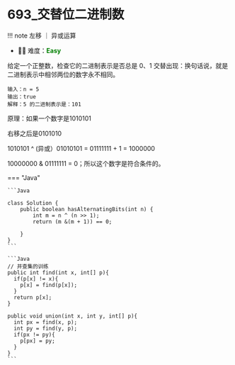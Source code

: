 # 693_交替位二进制数


!!! note
    <!-- 这里记载考察的数据结构、算法等 -->
    左移 ｜ 异或运算

- 🔑🔑 难度：<span style = "color:Green; font-weight:bold">Easy</span> 


给定一个正整数，检查它的二进制表示是否总是 0、1 交替出现：换句话说，就是二进制表示中相邻两位的数字永不相同。

```
输入：n = 5
输出：true
解释：5 的二进制表示是：101

```



原理：如果一个数字是1010101

右移之后是0101010

1010101 ^ (异或）01010101 = 01111111 + 1 = 1000000 

10000000  & 01111111 = 0；所以这个数字是符合条件的。 

=== "Java"

    ```Java

    class Solution {
        public boolean hasAlternatingBits(int n) {
            int m = n ^ (n >> 1);
            return (m &(m + 1)) == 0;

        }
    }
    ```

    ```Java
    // 并查集的训练
    public int find(int x, int[] p){
      if(p[x] != x){
        p[x] = find(p[x]);
      }
      return p[x];
    }

    public void union(int x, int y, int[] p){
      int px = find(x, p);
      int py = find(y, p);
      if(px != py){
        p[px] = py;
      }
    }
    ```

